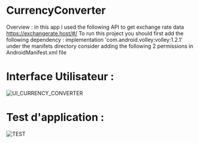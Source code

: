 # CurrencyConverter

Overview : in this app i used the following API to get exchange rate data https://exchangerate.host/#/
To run this project you should first add the following dependency : implementation 'com.android.volley:volley:1.2.1'
under the manifets directory consider adding the following 2 permissions in AndroidManifest.xml file

<uses-permission android:name="android.permission.ACCESS_NETWORK_STATE"/>
<uses-permission android:name="android.permission.INTERNET"/>

# Interface Utilisateur : 

![UI_CURRENCY_CONVERTER](https://user-images.githubusercontent.com/74155712/210156414-fca45698-c9c9-4c6f-8372-bd6163764801.png)
 
# Test d'application : 

![TEST](https://user-images.githubusercontent.com/74155712/210156591-ed05d499-a01f-4bdf-bd71-fa56315c7f62.png)
